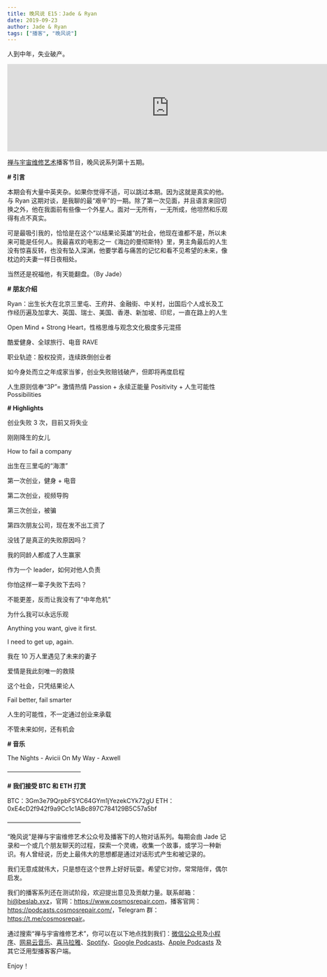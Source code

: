 ```yaml
---
title: 晚风说 E15：Jade & Ryan
date: 2019-09-23
author: Jade & Ryan
tags: ["播客", "晚风说"]
---
```


人到中年，失业破产。

<!--more-->

<iframe src="https://fireside.fm/player/v2/trfV16OE+Z9N-4uAh?theme=light" width="740" height="200" frameborder="0" scrolling="no"></iframe>

[禅与宇宙维修艺术](https://www.cosmosrepair.com)播客节目，晚风说系列第十五期。

**# 引言**

本期会有大量中英夹杂。如果你觉得不适，可以跳过本期。因为这就是真实的他。与 Ryan 这期对谈，是我聊的最“艰辛”的一期。除了第一次见面，并且语言来回切换之外，他在我面前有些像一个外星人。面对一无所有，一无所成，他坦然和乐观得有点不真实。

可是最吸引我的，恰恰是在这个“以结果论英雄”的社会，他现在谁都不是，所以未来可能是任何人。我最喜欢的电影之一《海边的曼彻斯特》里，男主角最后的人生没有惊喜反转，也没有坠入深渊，他要学着与痛苦的记忆和看不见希望的未来，像枕边的夫妻一样日夜相处。

当然还是祝福他，有天能翻盘。（By Jade）

**# 朋友介绍** 

Ryan：出生长大在北京三里屯、王府井、金融街、中关村，出国后个人成长及工作经历遍及加拿大、英国、瑞士、美国、香港、新加坡、印尼，一直在路上的人生

Open Mind + Strong Heart，性格思维与观念文化极度多元混搭

酷爱健身、全球旅行、电音 RAVE

职业轨迹：股权投资，连续跌倒创业者

如今身处而立之年成家当爹，创业失败赔钱破产，但即将再度启程

人生原则信奉“3P”= 激情热情 Passion + 永续正能量 Positivity + 人生可能性 Possibilities

**# Highlights** 

创业失败 3 次，目前又将失业

刚刚降生的女儿

How to fail a company

出生在三里屯的“海漂”

第一次创业，健身 + 电音

第二次创业，视频导购

第三次创业，被骗

第四次朋友公司，现在发不出工资了

没钱了是真正的失败原因吗？

我的同龄人都成了人生赢家

作为一个 leader，如何对他人负责

你怕这样一辈子失败下去吗？

不能更差，反而让我没有了“中年危机”

为什么我可以永远乐观

Anything you want, give it first.

I need to get up, again.

我在 10 万人里遇见了未来的妻子

爱情是我此刻唯一的救赎

这个社会，只凭结果论人

Fail better,  fail smarter

人生的可能性，不一定通过创业来承载

不管未来如何，还有机会

**# 音乐** 

The Nights - Avicii
On My Way - Axwell

————————————

**# 我们接受 BTC 和 ETH 打赏**

BTC：3Gm3e79QrpbFSYC64GYm1jYezekCYk72gU
ETH：0xE4cD2f942f9a9Cc1c1ABc897C784129B5C57a5bf

————————————

“晚风说”是禅与宇宙维修艺术公众号及播客下的人物对话系列。每期会由 Jade 记录和一个或几个朋友聊天的过程，探索一个灵魂，收集一个故事，或学习一种新识。有人曾经说，历史上最伟大的思想都是通过对话形式产生和被记录的。

我们无意成就伟大，只是想在这个世界上好好玩耍。希望它对你，常常陪伴，偶尔启发。

我们的播客系列还在测试阶段，欢迎提出意见及贡献力量。联系邮箱：<hi@beslab.xyz>，官网：<https://www.cosmosrepair.com>，播客官网：<https://podcasts.cosmosrepair.com/>，Telegram 群：<https://t.me/cosmosrepair>。

通过搜索“禅与宇宙维修艺术”，你可以在以下地点找到我们：[微信公众号](https://cosmosrepair-1257028016.cos.ap-beijing.myqcloud.com/2019-08-04-qrcode_for_gh_9a7e409c3696_430.jpg)及[小程序](https://cosmosrepair-1257028016.cos.ap-beijing.myqcloud.com/2019-08-04-gh_ec0187a9be05_430.jpg)、[网易云音乐](https://music.163.com/#/djradio?id=793651380)、[喜马拉雅](https://www.ximalaya.com/zhubo/182662946/)、[Spotify](https://open.spotify.com/show/5SfJxMPMoqbGc2zG8ouiuD?si=QcavW9VXQiKTkTuBuWU8nA)、[Google Podcasts](https://podcasts.google.com/?feed=aHR0cHM6Ly9wb2RjYXN0cy5jb3Ntb3NyZXBhaXIuY29tL3Jzcw%3D%3D)、[Apple Podcasts](https://podcasts.apple.com/podcast/id1475254987) 及其它泛用型播客客户端。

Enjoy！